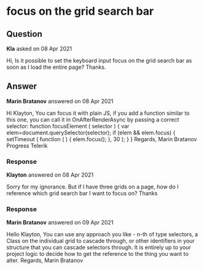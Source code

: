 # focus on the grid search bar

## Question

**Kla** asked on 08 Apr 2021

Hi,
Is it possible to set the keyboard input focus on the grid search bar as soon as I load the entire page? Thanks.

## Answer

**Marin Bratanov** answered on 08 Apr 2021

Hi Klayton, You can focus it with plain JS, if you add a function similar to this one, you can call it in OnAfterRenderAsync by passing a correct selector: function focusElement ( selector ) { var elem=document.querySelector(selector); if (elem && elem.focus) { setTimeout ( function ( ) {
elem.focus();
}, 30 );
}
} Regards, Marin Bratanov Progress Telerik

### Response

**Klayton** answered on 08 Apr 2021

Sorry for my ignorance. But if I have three grids on a page, how do I reference which grid search bar I want to focus on? Thanks

### Response

**Marin Bratanov** answered on 09 Apr 2021

Hello Klayton, You can use any approach you like - n-th of type selectors, a Class on the individual grid to cascade through, or other identifiers in your structure that you can cascade selectors through. It is entirely up to your project logic to decide how to get the reference to the thing you want to alter. Regards, Marin Bratanov
